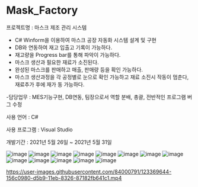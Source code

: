 # Mask_Factory

프로젝트명 : 마스크 제조 관리 시스템

- C# Winform을 이용하여 마스크 공장 자동화 시스템 설계 및 구현
- DB와 연동하여 재고 입출고 기록이 가능하다.
- 재고량을 Progress bar를 통해 파악이 가능하다.
- 마스크 생산과 필요한 재료가 소진된다.
- 완성된 마스크를 판매하고 매출, 판매량 등을 확인 가능하다.
- 마스크 생산과정을 각 공정별로 눈으로 확인 가능하고 재료 소진시 작동이 멈춘다, 재료추가 후에 재가 
  동 가능하다. 

-담당업무 : MES기능구현, DB연동, 팀장으로서 역할 분배, 총괄, 전반적인 프로그램 버그 수정

사용 언어 : C#

사용 프로그램 : Visual Studio

개발기간 : 2021년 5월 26일 ~ 2021년 5월 31일

![image](https://user-images.githubusercontent.com/84000791/123369438-b9a18080-d5b8-11eb-92fc-9e3c0f869665.png)
![image](https://user-images.githubusercontent.com/84000791/123369486-caea8d00-d5b8-11eb-8eda-f28a84c22348.png)
![image](https://user-images.githubusercontent.com/84000791/123369495-cfaf4100-d5b8-11eb-8575-176f80b0ed48.png)
![image](https://user-images.githubusercontent.com/84000791/123369505-d2aa3180-d5b8-11eb-8278-462b5f324b7c.png)
![image](https://user-images.githubusercontent.com/84000791/123369511-d6d64f00-d5b8-11eb-864d-ae391f3c2718.png)
![image](https://user-images.githubusercontent.com/84000791/123369520-de95f380-d5b8-11eb-93cd-e4f2bafdf5c4.png)
![image](https://user-images.githubusercontent.com/84000791/123369529-e3f33e00-d5b8-11eb-9039-4b060f948af3.png)
![image](https://user-images.githubusercontent.com/84000791/123369547-e9508880-d5b8-11eb-825f-83b1bc114522.png)
![image](https://user-images.githubusercontent.com/84000791/123369557-ed7ca600-d5b8-11eb-9492-dda567a28205.png)
![image](https://user-images.githubusercontent.com/84000791/123369569-f2415a00-d5b8-11eb-89c8-8323f9ceb638.png)
![image](https://user-images.githubusercontent.com/84000791/123369582-f66d7780-d5b8-11eb-99c6-a52fd24cd5fe.png)
![image](https://user-images.githubusercontent.com/84000791/123369599-fec5b280-d5b8-11eb-9198-5a09a9706fdc.png)
![image](https://user-images.githubusercontent.com/84000791/123369608-0422fd00-d5b9-11eb-945d-8bbb7e865a7f.png)


https://user-images.githubusercontent.com/84000791/123369644-156c0980-d5b9-11eb-8326-87182fb641c1.mp4



